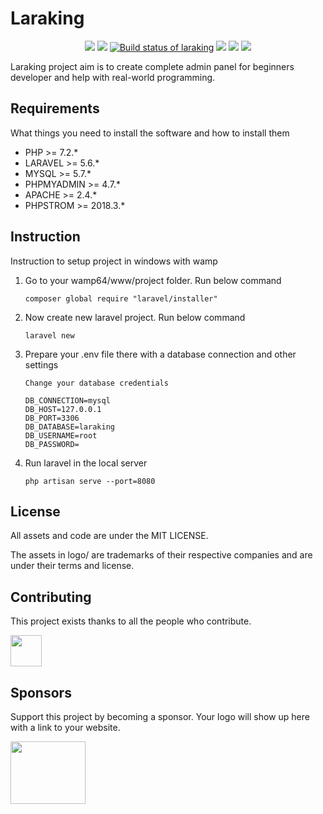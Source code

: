 # Laraking  
<p align="center">
    <a href="#backers" alt="Backers of laraking">
        <img src="https://img.shields.io/badge/Sponsors-1-green.svg" /></a>
    <a href="#contributor" alt="Contributor of laraking">
        <img src="https://img.shields.io/badge/Contributor-1-green.svg" /></a>
    <a href="https://circleci.com/gh/badges/shields/tree/master">
        <img src="https://img.shields.io/teamcity/codebetter/bt428.svg"
            alt="Build status of laraking"></a>
    <a href="#license" alt="License of laraking">
            <img src="https://img.shields.io/badge/License-GPL%20V2-green.svg" /></a>
    <a href="#laravel" alt="Laravel version of laraking">
                <img src="https://img.shields.io/badge/Laravel-5.6-orange.svg" /></a>
    <a href="#contributor" alt="PHP version of laraking">
                    <img src="https://img.shields.io/badge/PHP-7.2.6-blue.svg" /></a>
</p>

<p> Laraking project aim is to create complete admin panel for beginners developer and help with real-world programming.</p>

Requirements
------------

What things you need to install the software and how to install them

* PHP           >= 7.2.*
* LARAVEL       >= 5.6.*
* MYSQL         >= 5.7.*
* PHPMYADMIN    >= 4.7.*
* APACHE        >= 2.4.*
* PHPSTROM      >= 2018.3.*

Instruction
------------

<p> Instruction to setup project in windows with wamp</p>

1. Go to your wamp64/www/project folder. Run below command
    ```
    composer global require "laravel/installer"
    ```

2. Now create new laravel project. Run below command
    ```
    laravel new
    ```

3. Prepare your .env file there with a database connection and other settings
    ```
    Change your database credentials
    
    DB_CONNECTION=mysql
    DB_HOST=127.0.0.1
    DB_PORT=3306
    DB_DATABASE=laraking
    DB_USERNAME=root
    DB_PASSWORD=
    ```

4. Run laravel in the local server
    ```
    php artisan serve --port=8080
    ```
    
License
------------
<p>All assets and code are under the MIT LICENSE.</p>

<p>The assets in logo/ are trademarks of their respective companies and are under their terms and license.</p>

Contributing
------------
<p>This project exists thanks to all the people who contribute.</p>

<a href="https://www.linkedin.com/in/bhargavpateldeveloper/" title="Bhargav Patel"><img src="https://media.licdn.com/dms/image/C5603AQGEq8eMvZ4Blw/profile-displayphoto-shrink_200_200/0?e=1535587200&v=beta&t=NdxicniIu56nZ1mK4P_fuHidYCIXWFKB3_AgIpG066k" width="50px" height="50px"></a>

Sponsors
------------
<p>Support this project by becoming a sponsor. Your logo will show up here with a link to your website. </p>

<a href="http://www.trentiums.com/" title="Trentium Solution"><img src="http://www.trentiums.com/images/logo@2x.png" height="100px" width="120px"></a>


